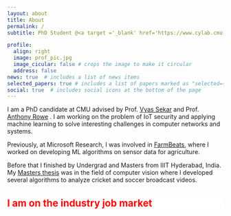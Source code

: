 ```yaml
---
layout: about
title: About
permalink: /
subtitle: PhD Student @<a target ='_blank' href='https://www.cylab.cmu.edu/'>Cylab, CMU </a> Previously @ <a target ='_blank' href='https://www.microsoft.com/en-us/research/project/farmbeats-iot-agriculture/'>Microsoft Research</a>, <a target ='_blank' href="https://www.iiit.ac.in/">IIIT Hyderabad</a>

profile:
  align: right
  image: prof_pic.jpg
  image_cicular: false # crops the image to make it circular
  address: false
news: true  # includes a list of news items
selected_papers: true # includes a list of papers marked as "selected={true}"
social: true  # includes social icons at the bottom of the page
---
```


I am a PhD candidate at CMU advised by Prof. [Vyas Sekar](https://users.ece.cmu.edu/~vsekar/) and Prof. [Anthony Rowe](https://users.ece.cmu.edu/~agr/) . I am working on the problem of IoT security and applying machine learning to solve interesting challenges in computer networks and systems.

Previously, at Microsoft Research, I was involved in [FarmBeats](https://www.microsoft.com/en-us/research/project/farmbeats-iot-agriculture/), where I worked on developing ML algorithms on sensor data for agriculture. 

Before that I finished by Undergrad and Masters from IIIT Hyderabad, India. My [Masters thesis](https://cdn.iiit.ac.in/cdn/cvit.iiit.ac.in/images/Thesis/MS/RahulAnandMS2016/Thesis.pdf) was in the field of computer vision where I developed several algorithms to analyze  cricket and soccer broadcast videos.


<h2 style="background-color:white;color:red;font-weight:bold;font-size:160%;">I am on the industry job market</h2>

<!-- on Automatic Analysis of Cricket And Soccer Broadcast Videos. -->
